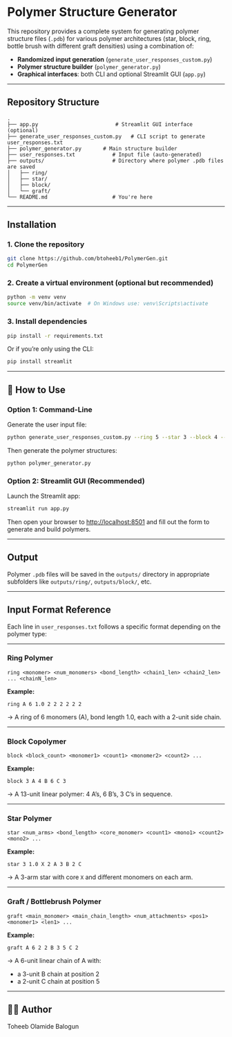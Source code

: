
# Polymer Structure Generator

This repository provides a complete system for generating polymer structure files (`.pdb`) for various polymer architectures (star, block, ring, bottle brush with different graft densities) using a combination of:

- **Randomized input generation** (`generate_user_responses_custom.py`)
- **Polymer structure builder** (`polymer_generator.py`)
- **Graphical interfaces**: both CLI and optional Streamlit GUI (`app.py`)

---

##  Repository Structure

```
.
├── app.py                         # Streamlit GUI interface (optional)
├── generate_user_responses_custom.py   # CLI script to generate user_responses.txt
├── polymer_generator.py       # Main structure builder
├── user_responses.txt            # Input file (auto-generated)
├── outputs/                      # Directory where polymer .pdb files are saved
│   ├── ring/
│   ├── star/
│   ├── block/
│   └── graft/
└── README.md                     # You're here
```

---

##  Installation

### 1. Clone the repository

```bash
git clone https://github.com/btoheeb1/PolymerGen.git
cd PolymerGen
```

### 2. Create a virtual environment (optional but recommended)

```bash
python -m venv venv
source venv/bin/activate  # On Windows use: venv\Scripts\activate
```

### 3. Install dependencies

```bash
pip install -r requirements.txt
```

Or if you’re only using the CLI:

```bash
pip install streamlit
```

---

## 🚀 How to Use

### Option 1: Command-Line

Generate the user input file:
```bash
python generate_user_responses_custom.py --ring 5 --star 3 --block 4 --graft 2 --output user_responses.txt
```

Then generate the polymer structures:
```bash
python polymer_generator.py
```

### Option 2: Streamlit GUI (Recommended)

Launch the Streamlit app:
```bash
streamlit run app.py
```

Then open your browser to [http://localhost:8501](http://localhost:8501) and fill out the form to generate and build polymers.

---

##  Output

Polymer `.pdb` files will be saved in the `outputs/` directory in appropriate subfolders like `outputs/ring/`, `outputs/block/`, etc.

---

##  Input Format Reference

Each line in `user_responses.txt` follows a specific format depending on the polymer type:

---

###  Ring Polymer
```
ring <monomer> <num_monomers> <bond_length> <chain1_len> <chain2_len> ... <chainN_len>
```

**Example:**
```
ring A 6 1.0 2 2 2 2 2 2
```
→ A ring of 6 monomers (A), bond length 1.0, each with a 2-unit side chain.

---

###  Block Copolymer
```
block <block_count> <monomer1> <count1> <monomer2> <count2> ...
```

**Example:**
```
block 3 A 4 B 6 C 3
```
→ A 13-unit linear polymer: 4 A’s, 6 B’s, 3 C’s in sequence.

---

###  Star Polymer
```
star <num_arms> <bond_length> <core_monomer> <count1> <mono1> <count2> <mono2> ...
```

**Example:**
```
star 3 1.0 X 2 A 3 B 2 C
```
→ A 3-arm star with core `X` and different monomers on each arm.

---

###  Graft / Bottlebrush Polymer
```
graft <main_monomer> <main_chain_length> <num_attachments> <pos1> <monomer1> <len1> ...
```

**Example:**
```
graft A 6 2 2 B 3 5 C 2
```
→ A 6-unit linear chain of A with:
- a 3-unit B chain at position 2
- a 2-unit C chain at position 5

---

## 👨‍🔬 Author

Toheeb Olamide Balogun 

